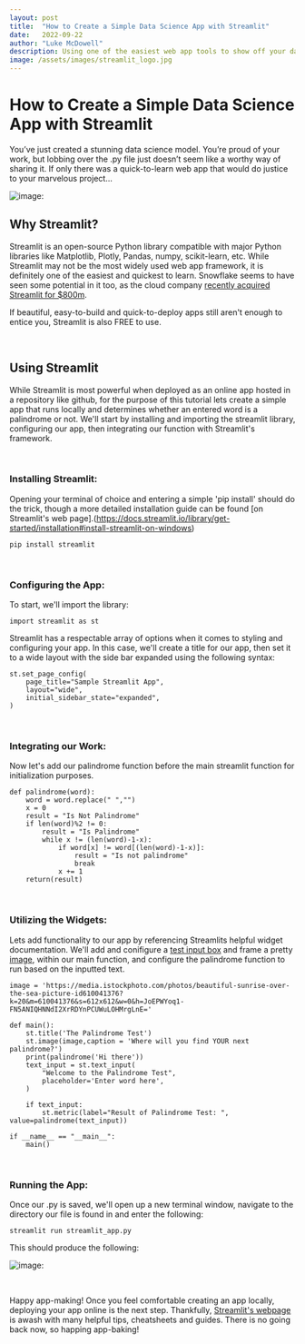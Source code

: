 ```yaml
---
layout: post
title:  "How to Create a Simple Data Science App with Streamlit"
date:   2022-09-22
author: "Luke McDowell"
description: Using one of the easiest web app tools to show off your data creations
image: /assets/images/streamlit_logo.jpg
---
```



# How to Create a Simple Data Science App with Streamlit


You’ve just created a stunning data science model. You’re proud of your work, but lobbing over the .py file just doesn’t seem like a worthy way of sharing it. If only there was a quick-to-learn web app that would do justice to your marvelous project... 


![image:](https://miro.medium.com/max/1400/0*6SYmw6X2cBxePujJ)


## Why Streamlit?
Streamlit is an open-source Python library compatible with major Python libraries like Matplotlib, Plotly, Pandas, numpy, scikit-learn, etc. While Streamlit may not be the most widely used web app framework, it is definitely one of the easiest and quickest to learn. Snowflake seems to have seen some potential in it too, as the cloud company [recently acquired Streamlit for $800m](https://techcrunch.com/2022/03/02/snowflake-acquires-streamlit-for-800m-to-help-customers-build-data-based-apps/).

If beautiful, easy-to-build and quick-to-deploy apps still aren't enough to entice you, Streamlit is also FREE to use.


  <br> 
  
## Using Streamlit



While Streamlit is most powerful when deployed as an online app hosted in a repository like github, for the purpose of this tutorial lets create a simple app that runs locally and determines whether an entered word is a palindrome or not.  We'll start by installing and importing the streamlit library, configuring our app, then integrating our function with Streamlit's framework.

 <br> 

### Installing Streamlit:


Opening your terminal of choice and entering a simple 'pip install' should do the trick, though a more detailed installation guide can be found [on Streamlit's web page].(https://docs.streamlit.io/library/get-started/installation#install-streamlit-on-windows)
  
```
pip install streamlit
```
  <br> 
  
  
### Configuring the App:

To start, we'll import the library:
```
import streamlit as st  
```


Streamlit has a respectable array of options when it comes to styling and configuring your app. In this case, we'll create a title for our app, then set it to a wide layout with the side bar expanded using the following syntax: 
```
st.set_page_config(
    page_title="Sample Streamlit App",
    layout="wide",
    initial_sidebar_state="expanded",
)
```
  <br> 
  
  
### Integrating our Work:

Now let's add our palindrome function before the main streamlit function for initialization purposes. 
```
def palindrome(word):
    word = word.replace(" ","")
    x = 0
    result = "Is Not Palindrome"
    if len(word)%2 != 0:
        result = "Is Palindrome"
        while x != (len(word)-1-x):
            if word[x] != word[(len(word)-1-x)]:
                result = "Is not palindrome"
                break
            x += 1          
    return(result)
```
 <br> 
 
### Utilizing the Widgets:

Lets add functionality to our app by referencing Streamlits helpful widget documentation. We'll add and conifigure a [test input box](https://docs.streamlit.io/library/api-reference/widgets/st.text_input) and frame a pretty [image](https://docs.streamlit.io/library/api-reference/media/st.image), within our main function, and configure the palindrome function to run based on the inputted text.


```
image = 'https://media.istockphoto.com/photos/beautiful-sunrise-over-the-sea-picture-id610041376?k=20&m=610041376&s=612x612&w=0&h=JoEPWYoq1-FN5ANIQHNNdI2XrRDYnPCUWuLOHMrgLnE='

def main():
    st.title('The Palindrome Test')
    st.image(image,caption = 'Where will you find YOUR next palindrome?')
    print(palindrome('Hi there'))
    text_input = st.text_input(
        "Welcome to the Palindrome Test",
        placeholder='Enter word here',
    )

    if text_input:
        st.metric(label="Result of Palindrome Test: ", value=palindrome(text_input))   
    
if __name__ == "__main__":
    main()
```

 <br> 

### Running the App:

Once our .py is saved, we'll open up a new terminal window, navigate to the directory our file is found in and enter the following:
```
streamlit run streamlit_app.py
```    

This should produce the following:

![image:](https://i.ibb.co/c8zy0d1/Palindrome-Result.png)

<br> 

Happy app-making! Once you feel comfortable creating an app locally, deploying your app online is the next step. Thankfully, [Streamlit's webpage](https://docs.streamlit.io/) is awash with many helpful tips, cheatsheets and guides. There is no going back now, so happing app-baking!

